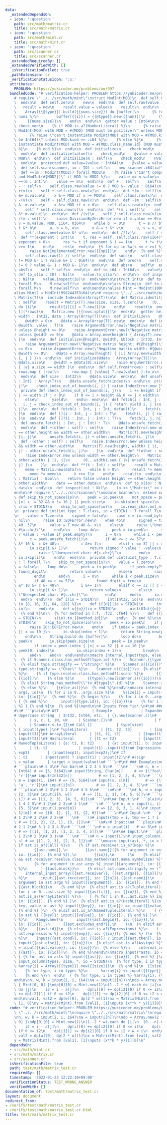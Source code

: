 ```yaml
---
data:
  _extendedDependsOn:
  - icon: ':question:'
    path: src/math/matrix.cr
    title: src/math/matrix.cr
  - icon: ':question:'
    path: src/math/mint.cr
    title: src/math/mint.cr
  - icon: ':question:'
    path: src/scanner.cr
    title: src/scanner.cr
  _extendedRequiredBy: []
  _extendedVerifiedWith: []
  _isVerificationFailed: true
  _pathExtension: cr
  _verificationStatusIcon: ':x:'
  attributes:
    PROBLEM: https://yukicoder.me/problems/no/997
  bundledCode: "# verification-helper: PROBLEM https://yukicoder.me/problems/no/997\n\
    # require \"../../src/math/mint\"\nstruct ModInt(MOD)\n  def self.mod\n    MOD\n\
    \  end\n\n  def self.zero\n    new\n  end\n\n  def self.raw(value : Int64)\n \
    \   result = new\n    result.value = value\n    result\n  end\n\n  macro [](*nums)\n\
    \    Array({{@type}}).build({{nums.size}}) do |buffer|\n      {% for num, i in\
    \ nums %}\n        buffer[{{i}}] = {{@type}}.new({{num}})\n      {% end %}\n \
    \     {{nums.size}}\n    end\n  end\n\n  getter value : Int64\n\n  private macro\
    \ check_mod\n    {% if MOD.is_a?(NumberLiteral) %}\n      {% raise \"can't instantiate\
    \ ModInt(MOD) with MOD = #{MOD} (MOD must be positive)\" unless MOD >= 1 %}\n\
    \      {% raise \"can't instantiate ModInt(MOD) with MOD = #{MOD.kind} (MOD must\
    \ be Int64)\" unless MOD.kind == :i64 %}\n    {% else %}\n      {% raise \"can't\
    \ instantiate ModInt(MOD) with MOD = #{MOD.class_name.id} (MOD must be an integer)\"\
    \ %}\n    {% end %}\n  end\n\n  def initialize\n    check_mod\n    @value = 0i64\n\
    \  end\n\n  def initialize(value)\n    check_mod\n    @value = value.to_i64 %\
    \ MOD\n  end\n\n  def initialize(m : self)\n    check_mod\n    @value = m.value\n\
    \  end\n\n  protected def value=(value : Int64)\n    @value = value\n  end\n\n\
    \  def self.scan(scanner, io : IO) : self\n    new scanner.i64(io)\n  end\n\n\
    \  def ==(m : ModInt(MOD2)) forall MOD2\n    {% raise \"Can't compare ModInt(#{MOD})\
    \ and ModInt(#{MOD2})\" if MOD != MOD2 %}\n    value == m.value\n  end\n\n  def\
    \ ==(m : Int)\n    value == m\n  end\n\n  def + : self\n    self\n  end\n\n  def\
    \ - : self\n    self.class.raw(value != 0 ? MOD &- value : 0i64)\n  end\n\n  def\
    \ +(v)\n    self + self.class.new(v)\n  end\n\n  def +(m : self)\n    x = value\
    \ &+ m.value\n    x &-= MOD if x >= MOD\n    self.class.raw(x)\n  end\n\n  def\
    \ -(v)\n    self - self.class.new(v)\n  end\n\n  def -(m : self)\n    x = value\
    \ &- m.value\n    x &+= MOD if x < 0\n    self.class.raw(x)\n  end\n\n  def *(v)\n\
    \    self * self.class.new(v)\n  end\n\n  def *(m : self)\n    self.class.new(value\
    \ &* m.value)\n  end\n\n  def /(v)\n    self / self.class.new(v)\n  end\n\n  def\
    \ /(m : self)\n    raise DivisionByZeroError.new if m.value == 0\n    a, b, u,\
    \ v = m.value, MOD, 1i64, 0i64\n    while b != 0\n      t = a // b\n      a &-=\
    \ t &* b\n      a, b = b, a\n      u &-= t &* v\n      u, v = v, u\n    end\n\
    \    self.class.new(value &* u)\n  end\n\n  def //(v)\n    self / v\n  end\n\n\
    \  def **(exponent : Int)\n    t, res = self, self.class.raw(1i64)\n    while\
    \ exponent > 0\n      res *= t if exponent & 1 == 1\n      t *= t\n      exponent\
    \ >>= 1\n    end\n    res\n  end\n\n  {% for op in %w[< <= > >=] %}\n    def {{op.id}}(other)\n\
    \      raise NotImplementedError.new({{op}})\n    end\n  {% end %}\n\n  def inv\n\
    \    self.class.raw(1) // self\n  end\n\n  def succ\n    self.class.raw(value\
    \ != MOD &- 1 ? value &+ 1 : 0i64)\n  end\n\n  def pred\n    self.class.raw(value\
    \ != 0 ? value &- 1 : MOD &- 1)\n  end\n\n  def abs\n    self\n  end\n\n  def\
    \ abs2\n    self * self\n  end\n\n  def to_i64 : Int64\n    value\n  end\n\n \
    \ def to_s(io : IO) : Nil\n    value.to_s(io)\n  end\n\n  def inspect(io : IO)\
    \ : Nil\n    value.inspect(io)\n  end\nend\n\nstruct Int\n  def to_m(type : M.class)\
    \ forall M\n    M.new(self)\n  end\nend\n\nclass String\n  def to_m(type : M.class)\
    \ forall M\n    M.new(self)\n  end\nend\n\nalias Mint = ModInt(1000000007i64)\n\
    alias Mint2 = ModInt(998244353i64)\n\n# require \"../../src/math/matrix\"\nclass\
    \ Matrix(T)\n  include Indexable(Array(T))\n\n  def Matrix.identity(size : Int32)\
    \ : self\n    result = Matrix(T).new(size, size, T.zero)\n    (0...size).each\
    \ do |i|\n      result[i][i] = T.new(1)\n    end\n    result\n  end\n\n  macro\
    \ [](*rows)\n    Matrix.new [{{rows.splat}}]\n  end\n\n  getter height : Int32,\
    \ width : Int32, data : Array(Array(T))\n\n  def initialize\n    @height = 0\n\
    \    @width = 0\n    @data = Array(Array(T)).new\n  end\n\n  def initialize(@height,\
    \ @width, value : T)\n    raise ArgumentError.new(\"Negative matrix height: #{@height}\"\
    ) unless @height >= 0\n    raise ArgumentError.new(\"Negative matrix width: #{@width}\"\
    ) unless @width >= 0\n    @data = Array.new(height) { Array(T).new(width, value)\
    \ }\n  end\n\n  def initialize(@height, @width, &block : Int32, Int32 -> T)\n\
    \    raise ArgumentError.new(\"Negative matrix height: #{@height}\") unless @height\
    \ >= 0\n    raise ArgumentError.new(\"Negative matrix width: #{@width}\") unless\
    \ @width >= 0\n    @data = Array.new(height) { |i| Array.new(width) { |j| yield\
    \ i, j } }\n  end\n\n  def initialize(@data : Array(Array(T)))\n    @height =\
    \ @data.size\n    @width = @data[0].size\n    raise ArgumentError.new unless @data.all?\
    \ { |a| a.size == width }\n  end\n\n  def self.from(*rows) : self\n    Matrix(T).new\
    \ rows.map { |row|\n      row.map { |value| T.new(value) }.to_a\n    }.to_a\n\
    \  end\n\n  def size : Int32\n    @data.size\n  end\n\n  def unsafe_fetch(index\
    \ : Int) : Array(T)\n    @data.unsafe_fetch(index)\n  end\n\n  private def check_index_out_of_bounds(i,\
    \ j)\n    check_index_out_of_bounds(i, j) { raise IndexError.new }\n  end\n\n\
    \  private def check_index_out_of_bounds(i, j)\n    i += height if i < 0\n   \
    \ j += width if j < 0\n    if 0 <= i < height && 0 <= j < width\n      {i, j}\n\
    \    else\n      yield\n    end\n  end\n\n  def fetch(i : Int, j : Int, &)\n \
    \   i, j = check_index_out_of_bounds(i, j) { return yield i, j }\n    unsafe_fetch(i,\
    \ j)\n  end\n\n  def fetch(i : Int, j : Int, default)\n    fetch(i, j) { default\
    \ }\n  end\n\n  def [](i : Int, j : Int) : T\n    fetch(i, j) { raise IndexError.new\
    \ }\n  end\n\n  def []?(i : Int, j : Int) : T?\n    fetch(i, j, nil)\n  end\n\n\
    \  def unsafe_fetch(i : Int, j : Int) : T\n    @data.unsafe_fetch(i).unsafe_fetch(j)\n\
    \  end\n\n  def +(other : self) : self\n    raise IndexError.new unless height\
    \ == other.height && width == other.width\n    Matrix(T).new(height, width) {\
    \ |i, j|\n      unsafe_fetch(i, j) + other.unsafe_fetch(i, j)\n    }\n  end\n\n\
    \  def -(other : self) : self\n    raise IndexError.new unless height == other.height\
    \ && width == other.width\n    Matrix(T).new(height, width) { |i, j|\n      unsafe_fetch(i,\
    \ j) - other.unsafe_fetch(i, j)\n    }\n  end\n\n  def *(other : self) : self\n\
    \    raise IndexError.new unless width == other.height\n    Matrix(T).new(height,\
    \ other.width) { |i, j|\n      (0...width).sum { |k| unsafe_fetch(i, k) * other.unsafe_fetch(k,\
    \ j) }\n    }\n  end\n\n  def **(k : Int) : self\n    result = Matrix(T).identity(height)\n\
    \    memo = Matrix.new(data)\n    while k > 0\n      result *= memo if k.odd?\n\
    \      memo *= memo\n      k >>= 1\n    end\n    result\n  end\n\n  def ==(other\
    \ : Matrix) : Bool\n    return false unless height == other.height && width ==\
    \ other.width\n    data == other.data\n  end\n\n  def to_s(io) : Nil\n    io <<\
    \ data\n  end\n\n  def inspect(io) : Nil\n    io << \"Matrix\" << data\n  end\n\
    end\n\n# require \"../../src/scanner\"\nmodule Scanner\n  extend self\n\n  private\
    \ def skip_to_not_space(io)\n    peek = io.peek\n    not_space = peek.index {\
    \ |x| x != 32 && x != 10 } || peek.size\n    io.skip(not_space)\n  end\n\n  def\
    \ c(io = STDIN)\n    skip_to_not_space(io)\n    io.read_char.not_nil!\n  end\n\
    \n  private def int(int_type : T.class, io = STDIN) : T forall T\n    skip_to_not_space(io)\n\
    \n    value = T.zero\n    signed = false\n    case x = io.read_byte\n    when\
    \ nil\n      raise IO::EOFError.new\n    when 45\n      signed = true\n    when\
    \ 48..57\n      value = T.new 48 &- x\n    else\n      raise \"Unexpected char:\
    \ #{x.chr}\"\n    end\n\n    loop do\n      peek = io.peek\n      return signed\
    \ ? value : -value if peek.empty?\n      i = 0\n      while i < peek.size\n  \
    \      c = peek.unsafe_fetch(i)\n        if 48 <= c <= 57\n          value = value\
    \ &* 10 &- c &+ 48\n          i &+= 1\n        elsif c == 32 || c == 10\n    \
    \      io.skip(i &+ 1)\n          return signed ? value : -value\n        else\n\
    \          raise \"Unexpected char: #{c.chr}\"\n        end\n      end\n     \
    \ io.skip(i)\n    end\n  end\n\n  private def uint(uint_type : T.class, io = STDIN)\
    \ : T forall T\n    skip_to_not_space(io)\n    value = T.zero\n    found_digit\
    \ = false\n    loop do\n      peek = io.peek\n      if peek.empty?\n        if\
    \ found_digit\n          return value\n        else\n          raise IO::EOFError.new\n\
    \        end\n      end\n      i = 0\n      while i < peek.size\n        c = peek.unsafe_fetch(i)\n\
    \        if 48 <= c <= 57\n          found_digit = true\n          value = value\
    \ &* 10 &+ c &- 48\n          i &+= 1\n        elsif c == 32 || c == 10\n    \
    \      io.skip(i &+ 1)\n          return value\n        else\n          raise\
    \ \"Unexpected char: #{c.chr}\"\n        end\n      end\n      io.skip(i)\n  \
    \  end\n  end\n\n  def i(io = STDIN)\n    int(Int32, io)\n  end\n\n  {% for n\
    \ in [8, 16, 32, 64, 128] %}\n    def i{{n}}(io = STDIN)\n      int(Int{{n}},\
    \ io)\n    end\n\n    def u{{n}}(io = STDIN)\n      uint(UInt{{n}}, io)\n    end\n\
    \  {% end %}\n\n  {% for method in [:f, :f32, :f64] %}\n    def {{method.id}}(io\
    \ = STDIN)\n      s(io).to_{{method.id}}\n    end\n  {% end %}\n\n  def s(io =\
    \ STDIN)\n    skip_to_not_space(io)\n\n    peek = io.peek\n    if peek.empty?\n\
    \      raise IO::EOFError.new\n    end\n    if index = peek.index { |x| x == 32\
    \ || x == 10 }\n      io.skip(index + 1)\n      return String.new(peek[0, index])\n\
    \    end\n\n    String.build do |buffer|\n      loop do\n        buffer.write\
    \ peek\n        io.skip(peek.size)\n        peek = io.peek\n        break if peek.empty?\n\
    \        if index = peek.index { |x| x == 32 || x == 10 }\n          buffer.write\
    \ peek[0, index]\n          io.skip(index + 1)\n          break\n        end\n\
    \      end\n    end\n  end\nend\n\nmacro internal_input(type, else_ast, io)\n\
    \  {% if Scanner.class.has_method?(type.id) %}\n    Scanner.{{type.id}}({{io}})\n\
    \  {% elsif type.stringify == \"String\" %}\n    Scanner.s({{io}})\n  {% elsif\
    \ type.stringify == \"Char\" %}\n    Scanner.c({{io}})\n  {% elsif type.is_a?(Path)\
    \ %}\n    {% if type.resolve.class.has_method?(:scan) %}\n      {{type}}.scan(Scanner,\
    \ {{io}})\n    {% else %}\n      {{type}}.new(Scanner.s({{io}}))\n    {% end %}\n\
    \  {% elsif String.has_method?(\"to_#{type}\".id) %}\n    Scanner.s({{io}}).to_{{type.id}}\n\
    \  {% else %}\n    {{else_ast}}\n  {% end %}\nend\n\nmacro internal_input_array(type,\
    \ args, io)\n  {% for i in 0...args.size %}\n    %size{i} = input({{args[i]}},\
    \ io: {{io}})\n  {% end %}\n  {% begin %}\n    {% for i in 0...args.size %} Array.new(%size{i})\
    \ { {% end %}\n      input({{type.id}}, io: {{io}})\n    {% for i in 0...args.size\
    \ %} } {% end %}\n  {% end %}\nend\n\n# Inputs from *io*.\n#\n# ### Specifications\n\
    #\n# ```plain\n# AST               | Example             | Expanded code\n# ------------------+---------------------+---------------------------------------\n\
    # Uppercase string  | Int32, Int64, etc.  | {}.new(Scanner.s)\n#             \
    \      | s, c, i, iN, uN     | Scanner.{}\n#                   | f, big_i, etc.\
    \      | Scanner.s.to_{}\n# Call []           | type[size]          | Array.new(input(size))\
    \ { input(type) }\n# TupleLiteral      | {t1, t2, t3}        | {input(t1), input(t2),\
    \ input(t3)}\n# ArrayLiteral      | [t1, t2, t3]        | [input(t1), input(t2),\
    \ input(t3)]\n# HashLiteral       | {t1 => t2}          | {input(t1) => input(t2)}\n\
    # NamedTupleLiteral | {a: t1, b: t2}      | {a: input(t1), b: input(t2)}\n# RangeLiteral\
    \      | t1..t2              | input(t1)..input(t2)\n# Expressions       | (exp1;\
    \ exp2)        | (input(exp1); input(exp2);)\n# If                | cond ? t1\
    \ : t2      | input(cond) ? input(t1) : input(t2)\n# Assign            | target\
    \ = value      | target = input(value)\n# ```\n#\n# ### Examples\n#\n# Input:\n\
    # ```plain\n# 5 3\n# foo bar\n# 1 2 3 4 5\n# ```\n# ```\n# n, m = input(Int32,\
    \ Int64) # => {5, 5i64}\n# input(String, Char[m])     # => {\"foo\", ['b', 'a',\
    \ 'r']}\n# input(Int32[n])            # => [1, 2, 3, 4, 5]\n# ```\n# ```\n# n,\
    \ m = input(i, i64) # => {5, 5i64}\n# input(s, c[m])       # => {\"foo\", ['b',\
    \ 'a', 'r']}\n# input(i[n])          # => [1, 2, 3, 4, 5]\n# ```\n#\n# Input:\n\
    # ```plain\n# 2 3\n# 1 2 3\n# 4 5 6\n# ```\n#\n# ```\n# h, w = input(i, i) # =>\
    \ {2, 3}\n# input(i[h, w])     # => [[1, 2, 3], [4, 5, 6]]\n# ```\n# ```\n# input(i[i,\
    \ i]) # => [[1, 2, 3], [4, 5, 6]]\n# ```\n#\n# Input:\n# ```plain\n# 5 3\n# 3\
    \ 1 4 2 5\n# 1 2\n# 2 3\n# 3 1\n# ```\n# ```\n# n, m = input(i, i)       # =>\
    \ {5, 3}\n# input(i.pred[n])         # => [2, 0, 3, 1, 4]\n# input({i - 1, i -\
    \ 1}[m]) # => [{0, 1}, {1, 2}, {2, 0}]\n# ```\n#\n# Input:\n# ```plain\n# 3\n\
    # 1 2\n# 2 2\n# 3 2\n# ```\n# ```\n# input({tmp = i, tmp == 1 ? i : i.pred}[i])\
    \ # => [{1, 2}, {2, 1}, {3, 1}]\n# ```\n#\n# Input:\n# ```plain\n# 3\n# 1 1\n\
    # 2 1 2\n# 5 1 2 3 4 5\n# ```\n# ```\n# n = input(i)   # => 3\n# input(i[i][n])\
    \ # => [[1], [1, 2], [1, 2, 3, 4, 5]]\n# ```\n#\n# Input:\n# ```plain\n# 3\n#\
    \ 1 2\n# 2 3\n# 3 1\n# ```\n# ```\n# n = input(i)\n# input_column({Int32, Int32},\
    \ n) # => {[1, 2, 3], [2, 3, 1]}\n# ```\nmacro input(ast, *, io = STDIN)\n  {%\
    \ if ast.is_a?(Call) %}\n    {% if ast.receiver.is_a?(Nop) %}\n      internal_input(\n\
    \        {{ast.name}},\n        {{ast.name}}({% for argument in ast.args %} input({{argument}},\
    \ io: {{io}}), {% end %}),\n        {{io}},\n      )\n    {% elsif ast.receiver.is_a?(Path)\
    \ && ast.receiver.resolve.class.has_method?(ast.name.symbolize) %}\n      {{ast.receiver}}.{{ast.name}}(\n\
    \        {% for argument in ast.args %} input({{argument}}, io: {{io}}) {% end\
    \ %}\n      ) {{ast.block}}\n    {% elsif ast.name.stringify == \"[]\" %}\n  \
    \    internal_input_array({{ast.receiver}}, {{ast.args}}, {{io}})\n    {% else\
    \ %}\n      input({{ast.receiver}}, io: {{io}}).{{ast.name}}(\n        {% for\
    \ argument in ast.args %} input({{argument}}, io: {{io}}), {% end %}\n      )\
    \ {{ast.block}}\n    {% end %}\n  {% elsif ast.is_a?(TupleLiteral) %}\n    { {%\
    \ for i in 0...ast.size %} input({{ast[i]}}, io: {{io}}), {% end %} }\n  {% elsif\
    \ ast.is_a?(ArrayLiteral) %}\n    [ {% for i in 0...ast.size %} input({{ast[i]}},\
    \ io: {{io}}), {% end %} ]\n  {% elsif ast.is_a?(HashLiteral) %}\n    { {% for\
    \ key, value in ast %} input({{key}}, io: {{io}}) => input({{value}}, io: {{io}}),\
    \ {% end %} }\n  {% elsif ast.is_a?(NamedTupleLiteral) %}\n    { {% for key, value\
    \ in ast %} {{key}}: input({{value}}, io: {{io}}), {% end %} }\n  {% elsif ast.is_a?(RangeLiteral)\
    \ %}\n    Range.new(\n      input({{ast.begin}}, io: {{io}}),\n      input({{ast.end}},\
    \ io: {{io}}),\n      {{ast.excludes_end?}},\n    )\n  {% elsif ast.is_a?(SymbolLiteral)\
    \ %}\n    {{ast.id}}\n  {% elsif ast.is_a?(Expressions) %}\n    ( {% for exp in\
    \ ast.expressions %} input({{exp}}, io: {{io}}); {% end %} )\n  {% elsif ast.is_a?(If)\
    \ %}\n    input({{ast.cond}}, io: {{io}}) ? input({{ast.then}}, io: {{io}}) :\
    \ input({{ast.else}}, io: {{io}})\n  {% elsif ast.is_a?(Assign) %}\n    {{ast.target}}\
    \ = input({{ast.value}}, io: {{io}})\n  {% else %}\n    internal_input({{ast}},\
    \ {{ast}}, io: {{io}})\n  {% end %}\nend\n\nmacro input(*asts, io = STDIN)\n \
    \ { {% for ast in asts %} input({{ast}}, io: {{io}}), {% end %} }\nend\n\nmacro\
    \ input_column(types, size, *, io = STDIN)\n  {% for type, i in types %}\n   \
    \ %array{i} = Array({{type}}).new({{size}})\n  {% end %}\n  {{size}}.times do\n\
    \    {% for type, i in types %}\n      %array{i} << input({{type}}, io: {{io}})\n\
    \    {% end %}\n  end\n  { {% for type, i in types %} %array{i}, {% end %} }\n\
    end\n\nn, w, k = input(i, i, i64)\na = input(i[n])\n\ndp = Array.new(2 * w + 1)\
    \ { Mint[0, 0] }\ndp[0][0] = Mint.new(1)\n(1..2 * w).each do |i|\n  (0...n).each\
    \ do |j|\n    i2 = i - a[j]\n    dp[i][0] += dp[i2][0] if 0 <= i2\n    dp[i][1]\
    \ += dp[i2][1] if 0 <= i2\n    dp[i][1] += dp[i2][0] if 0 <= i2 < w < i\n  end\n\
    end\n\nval1, val2 = dp[w][0], dp[2 * w][1]\nx = Matrix(Mint).from [val1, val2],\
    \ [1, 0]\ny = Matrix(Mint).from [val1], [1]\nputs (x**k * y)[1][0]\n"
  code: "# verification-helper: PROBLEM https://yukicoder.me/problems/no/997\nrequire\
    \ \"../../src/math/mint\"\nrequire \"../../src/math/matrix\"\nrequire \"../../src/scanner\"\
    \nn, w, k = input(i, i, i64)\na = input(i[n])\n\ndp = Array.new(2 * w + 1) { Mint[0,\
    \ 0] }\ndp[0][0] = Mint.new(1)\n(1..2 * w).each do |i|\n  (0...n).each do |j|\n\
    \    i2 = i - a[j]\n    dp[i][0] += dp[i2][0] if 0 <= i2\n    dp[i][1] += dp[i2][1]\
    \ if 0 <= i2\n    dp[i][1] += dp[i2][0] if 0 <= i2 < w < i\n  end\nend\n\nval1,\
    \ val2 = dp[w][0], dp[2 * w][1]\nx = Matrix(Mint).from [val1, val2], [1, 0]\n\
    y = Matrix(Mint).from [val1], [1]\nputs (x**k * y)[1][0]\n"
  dependsOn:
  - src/math/mint.cr
  - src/math/matrix.cr
  - src/scanner.cr
  isVerificationFile: true
  path: test/math/matrix_test.cr
  requiredBy: []
  timestamp: '2022-01-23 12:22:10+09:00'
  verificationStatus: TEST_WRONG_ANSWER
  verifiedWith: []
documentation_of: test/math/matrix_test.cr
layout: document
redirect_from:
- /verify/test/math/matrix_test.cr
- /verify/test/math/matrix_test.cr.html
title: test/math/matrix_test.cr
---
```

